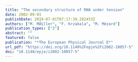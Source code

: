 ```yaml
---
title: "The secondary structure of RNA under tension"
date: 2002-09-01
publishDate: 2019-07-01T07:17:39.282453Z
authors: ["M. MÃ¼ller", "F. Krzakala", "M. Mézard"]
publication_types: ["2"]
abstract: ""
featured: false
publication: "*The European Physical Journal E*"
url_pdf: "https://doi.org/10.1140%2Fepje%2Fi2002-10057-5"
doi: "10.1140/epje/i2002-10057-5"
---
```


